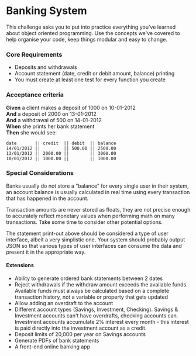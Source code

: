 # Banking System

This challenge asks you to put into practice everything you've learned about object oriented programming. Use the concepts we've covered to help organise your code, keep things modular and easy to change.

### Core Requirements

- Deposits and withdrawals
- Account statement (date, credit or debit amount, balance) printing
- You must create at least one test for every function you create

### Acceptance criteria

**Given** a client makes a deposit of 1000 on 10-01-2012  
**And** a deposit of 2000 on 13-01-2012  
**And** a withdrawal of 500 on 14-01-2012  
**When** she prints her bank statement  
**Then** she would see:

```
date       || credit  || debit  || balance
14/01/2012 ||         || 500.00 || 2500.00
13/01/2012 || 2000.00 ||        || 3000.00
10/01/2012 || 1000.00 ||        || 1000.00
```

### Special Considerations

Banks usually do not store a "balance" for every single user in their system, an account balance is usually calculated in real time using every transaction that has happened in the account.

Transaction amounts are never stored as floats, they are not precise enough to accurately reflect monetary values when performing math on many transactions. Take some time to consider other potential options.

The statement print-out above should be considered a type of user interface, albeit a very simplistic one. Your system should probably output JSON so that various types of user interfaces can consume the data and present it in the appropriate way.

#### Extensions

- Ability to generate ordered bank statements between 2 dates
- Reject withdrawals if the withdraw amount exceeds the available funds. Available funds must always be calculated based on a complete transaction history, not a variable or property that gets updated
- Allow adding an overdraft to the account
- Different account types (Savings, Investment, Checking). Savings & Investment accounts can't have overdrafts, checking accounts can. Investment accounts accumulate 2% interest every month - this interest is paid directly into the investment account as a credit.
- Deposit limits of 20,000 per year on Savings accounts
- Generate PDFs of bank statements
- A front-end online banking app
